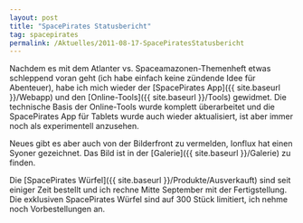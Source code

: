 ```yaml
---
layout: post
title: "SpacePirates Statusbericht"
tag: spacepirates
permalink: /Aktuelles/2011-08-17-SpacePiratesStatusbericht
---
```


Nachdem es mit dem Atlanter vs. Spaceamazonen-Themenheft etwas schleppend voran geht (ich habe einfach keine zündende Idee für Abenteuer), habe ich mich wieder der [SpacePirates App]({{ site.baseurl }}/Webapp) und den [Online-Tools]({{ site.baseurl }}/Tools) gewidmet. Die technische Basis der Online-Tools wurde komplett überarbeitet und die SpacePirates App für Tablets wurde auch wieder aktualisiert, ist aber immer noch als experimentell anzusehen.

Neues gibt es aber auch von der Bilderfront zu vermelden, Ionflux hat einen Syoner gezeichnet. Das Bild ist in der [Galerie]({{ site.baseurl }}/Galerie) zu finden.

Die [SpacePirates Würfel]({{ site.baseurl }}/Produkte/Ausverkauft) sind seit einiger Zeit bestellt und ich rechne Mitte September mit der Fertigstellung. Die exklusiven SpacePirates Würfel sind auf 300 Stück limitiert, ich nehme noch Vorbestellungen an.


